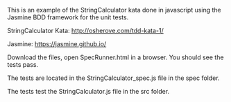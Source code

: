 This is an example of the StringCalculator kata done in javascript using the Jasmine BDD framework for the unit tests.

 StringCalculator Kata: http://osherove.com/tdd-kata-1/

 Jasmine: https://jasmine.github.io/

 Download the files, open SpecRunner.html in a browser.  You should see the tests pass.

 The tests are located in the StringCalculator_spec.js file in the spec folder.

 The tests test the StringCalculator.js file in the src folder.
